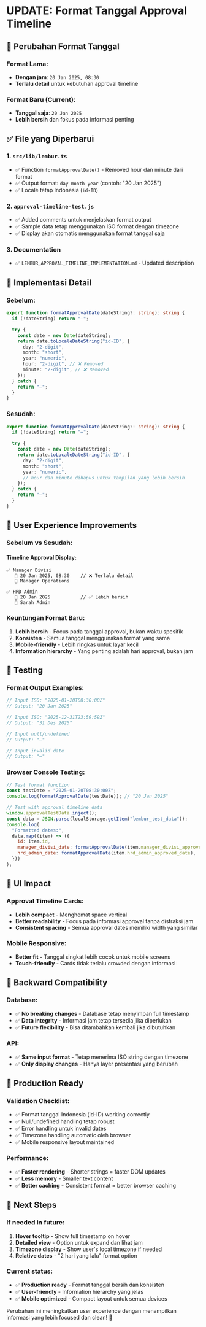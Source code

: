 # UPDATE: Format Tanggal Approval Timeline

## 🔄 Perubahan Format Tanggal

### Format Lama:

- **Dengan jam**: `20 Jan 2025, 08:30`
- **Terlalu detail** untuk kebutuhan approval timeline

### Format Baru (Current):

- **Tanggal saja**: `20 Jan 2025`
- **Lebih bersih** dan fokus pada informasi penting

## ✅ File yang Diperbarui

### 1. `src/lib/lembur.ts`

- ✅ Function `formatApprovalDate()` - Removed hour dan minute dari format
- ✅ Output format: `day month year` (contoh: "20 Jan 2025")
- ✅ Locale tetap Indonesia (`id-ID`)

### 2. `approval-timeline-test.js`

- ✅ Added comments untuk menjelaskan format output
- ✅ Sample data tetap menggunakan ISO format dengan timezone
- ✅ Display akan otomatis menggunakan format tanggal saja

### 3. Documentation

- ✅ `LEMBUR_APPROVAL_TIMELINE_IMPLEMENTATION.md` - Updated description

## 🎯 Implementasi Detail

### Sebelum:

```typescript
export function formatApprovalDate(dateString?: string): string {
  if (!dateString) return "—";

  try {
    const date = new Date(dateString);
    return date.toLocaleDateString("id-ID", {
      day: "2-digit",
      month: "short",
      year: "numeric",
      hour: "2-digit", // ❌ Removed
      minute: "2-digit", // ❌ Removed
    });
  } catch {
    return "—";
  }
}
```

### Sesudah:

```typescript
export function formatApprovalDate(dateString?: string): string {
  if (!dateString) return "—";

  try {
    const date = new Date(dateString);
    return date.toLocaleDateString("id-ID", {
      day: "2-digit",
      month: "short",
      year: "numeric",
      // hour dan minute dihapus untuk tampilan yang lebih bersih
    });
  } catch {
    return "—";
  }
}
```

## 📱 User Experience Improvements

### Sebelum vs Sesudah:

#### Timeline Approval Display:

```
✅ Manager Divisi
   📅 20 Jan 2025, 08:30    // ❌ Terlalu detail
   👤 Manager Operations

✅ HRD Admin
   📅 20 Jan 2025           // ✅ Lebih bersih
   👤 Sarah Admin
```

### Keuntungan Format Baru:

1. **Lebih bersih** - Focus pada tanggal approval, bukan waktu spesifik
2. **Konsisten** - Semua tanggal menggunakan format yang sama
3. **Mobile-friendly** - Lebih ringkas untuk layar kecil
4. **Information hierarchy** - Yang penting adalah hari approval, bukan jam

## 🧪 Testing

### Format Output Examples:

```javascript
// Input ISO: "2025-01-20T08:30:00Z"
// Output: "20 Jan 2025"

// Input ISO: "2025-12-31T23:59:59Z"
// Output: "31 Des 2025"

// Input null/undefined
// Output: "—"

// Input invalid date
// Output: "—"
```

### Browser Console Testing:

```javascript
// Test format function
const testDate = "2025-01-20T08:30:00Z";
console.log(formatApprovalDate(testDate)); // "20 Jan 2025"

// Test with approval timeline data
window.approvalTestData.inject();
const data = JSON.parse(localStorage.getItem("lembur_test_data"));
console.log(
  "Formatted dates:",
  data.map((item) => ({
    id: item.id,
    manager_divisi_date: formatApprovalDate(item.manager_divisi_approved_date),
    hrd_admin_date: formatApprovalDate(item.hrd_admin_approved_date),
  }))
);
```

## 🎨 UI Impact

### Approval Timeline Cards:

- **Lebih compact** - Menghemat space vertical
- **Better readability** - Focus pada informasi approval tanpa distraksi jam
- **Consistent spacing** - Semua approval dates memiliki width yang similar

### Mobile Responsive:

- **Better fit** - Tanggal singkat lebih cocok untuk mobile screens
- **Touch-friendly** - Cards tidak terlalu crowded dengan informasi

## 🔄 Backward Compatibility

### Database:

- ✅ **No breaking changes** - Database tetap menyimpan full timestamp
- ✅ **Data integrity** - Informasi jam tetap tersedia jika diperlukan
- ✅ **Future flexibility** - Bisa ditambahkan kembali jika dibutuhkan

### API:

- ✅ **Same input format** - Tetap menerima ISO string dengan timezone
- ✅ **Only display changes** - Hanya layer presentasi yang berubah

## 🚀 Production Ready

### Validation Checklist:

- ✅ Format tanggal Indonesia (id-ID) working correctly
- ✅ Null/undefined handling tetap robust
- ✅ Error handling untuk invalid dates
- ✅ Timezone handling automatic oleh browser
- ✅ Mobile responsive layout maintained

### Performance:

- ✅ **Faster rendering** - Shorter strings = faster DOM updates
- ✅ **Less memory** - Smaller text content
- ✅ **Better caching** - Consistent format = better browser caching

## 📝 Next Steps

### If needed in future:

1. **Hover tooltip** - Show full timestamp on hover
2. **Detailed view** - Option untuk expand dan lihat jam
3. **Timezone display** - Show user's local timezone if needed
4. **Relative dates** - "2 hari yang lalu" format option

### Current status:

- ✅ **Production ready** - Format tanggal bersih dan konsisten
- ✅ **User-friendly** - Information hierarchy yang jelas
- ✅ **Mobile optimized** - Compact layout untuk semua devices

Perubahan ini meningkatkan user experience dengan menampilkan informasi yang lebih focused dan clean! 🎉
